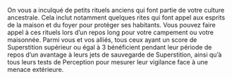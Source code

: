 ﻿---
id: origins_fr.md#enfant-des-domovoi
name: Enfant des Domovoi
---

On vous a inculqué de petits rituels anciens qui font partie de votre culture ancestrale. Cela inclut notamment quelques rites qui font appel aux esprits de la maison et du foyer pour protéger ses habitants. Vous pouvez faire appel à ces rituels lors d’un repos long pour votre campement ou votre maisonnée. Parmi vous et vos alliés, tous ceux ayant un score de Superstition supérieur ou égal à 3 bénéficient pendant leur période de repos d’un avantage à leurs jets de sauvegarde de Superstition, ainsi qu’à tous leurs tests de Perception pour mesurer leur vigilance face à une menace extérieure.

